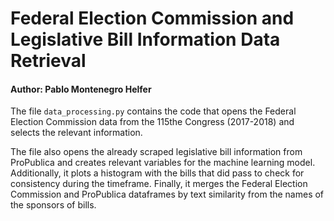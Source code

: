 # Federal Election Commission and Legislative Bill Information Data Retrieval

#### Author: Pablo Montenegro Helfer

The file `data_processing.py` contains the code that opens the Federal Election Commission data from the 115the Congress (2017-2018) and selects the relevant information. 

The file also opens the already scraped legislative bill information from ProPublica and creates relevant variables for the machine learning model. Additionally, it plots a histogram with the bills that did pass to check for consistency during the timeframe. Finally, it merges the Federal Election Commission and ProPublica dataframes by text similarity from the names of the sponsors of bills. 


